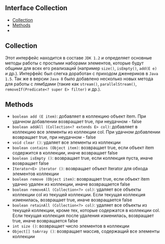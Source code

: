 ## Interface Collection

- [Collection](#Collection)
- [Methods](#Methods)
- [](#)


## Collection
Этот интерфейс находится в составе `JDK 1.2` и определяет основные методы работы с простыми наборами элементов, 
которые будут общими для всех его реализаций (например `size()`, `isEmpty()`, `add(E e)` и др.). Интерфейс был слегка 
доработан с приходом дженериков в `Java 1.5`. Так же в версии `Java 8` было добавлено несколько новых метода для 
работы с лямбдами (такие как `stream()`, `parallelStream()`, `removeIf(Predicate<? super E> filter)` и др.).

## Methods
- `boolean add (E item)`: добавляет в коллекцию объект item. При удачном добавлении возвращает true, при неудачном - false
- `boolean addAll (Collection<? extends E> col)`: добавляет в коллекцию все элементы из коллекции col. При удачном 
    добавлении возвращает true, при неудачном - false
- `void clear ()`: удаляет все элементы из коллекции
- `boolean contains (Object item)`: возвращает true, если объект item содержится в коллекции, иначе возвращает false
- `boolean isEmpty ()`: возвращает true, если коллекция пуста, иначе возвращает false
- `Iterator<E> iterator ()`: возвращает объект Iterator для обхода элементов коллекции
- `boolean remove (Object item)`: возвращает true, если объект item удачно удален из коллекции, иначе возвращается false
- `boolean removeAll (Collection<?> col)`: удаляет все объекты коллекции col из текущей коллекции. Если текущая 
    коллекция изменилась, возвращает true, иначе возвращается false
- `boolean retainAll (Collection<?> col)`: удаляет все объекты из текущей коллекции, кроме тех, которые содержатся в 
    коллекции col. Если текущая коллекция после удаления изменилась, возвращает true, иначе возвращается false
- `int size ()`: возвращает число элементов в коллекции
- `Object[] toArray ()`: возвращает массив, содержащий все элементы коллекции
